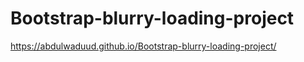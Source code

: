 # Bootstrap-blurry-loading-project

https://abdulwaduud.github.io/Bootstrap-blurry-loading-project/

